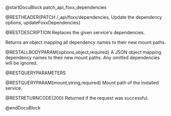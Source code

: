 @startDocuBlock patch_api_foxx_dependencies

@RESTHEADER{PATCH /_api/foxx/dependencies, Update the dependency options, updateFoxxDependencies}

@RESTDESCRIPTION
Replaces the given service's dependencies.

Returns an object mapping all dependency names to their new mount paths.

@RESTALLBODYPARAM{options,object,required}
A JSON object mapping dependency names to their new mount paths.
Any omitted dependencies will be ignored.

@RESTQUERYPARAMETERS

@RESTQUERYPARAM{mount,string,required}
Mount path of the installed service.

@RESTRETURNCODE{200}
Returned if the request was successful.

@endDocuBlock
